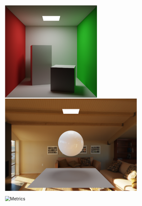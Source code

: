 <p float="left">
<img src="https://github.com/GabbyYam/SoftRenderer/raw/master/Assets/CornellBox_white.png" width=300px />
<img src="https://github.com/GabbyYam/SoftRenderer/raw/master/Assets/Smooth.png" width=430px />
</p>

![Metrics](https://metrics.lecoq.io/GabbyYam?template=classic&isocalendar=1&base=header%2C%20activity%2C%20community%2C%20repositories%2C%20metadata&base.indepth=false&base.hireable=false&base.skip=false&isocalendar=false&isocalendar.duration=half-year&config.timezone=Asia%2FShanghai)
